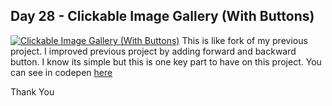 ## Day 28 - Clickable Image Gallery (With Buttons)
[![Clickable Image Gallery (With Buttons)](https://i.postimg.cc/YCRRMjJs/image.png)](https://postimg.cc/bZGkRYYx)
This is like fork of my previous project. I improved previous project by adding forward and backward button. I know its simple but this is one key part to have on this project. You can see in codepen [here](https://codepen.io/binamra/full/wvoEowE)

Thank You
